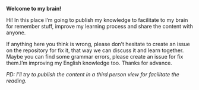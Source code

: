 
**Welcome to my brain!**

Hi!
In this place I’m going to publish my knowledge to facilitate to my brain for  remember stuff, improve my learning process and share the content with anyone.

If anything here you think is wrong, please don’t hesitate to create an issue on the repository for fix it, that way we can discuss it and learn together.
Maybe you can find some grammar errors, please create an issue for fix them.I’m improving my English knowledge too.
Thanks for advance.

_PD: I’ll try to publish the content in a third person view for facilitate the reading._